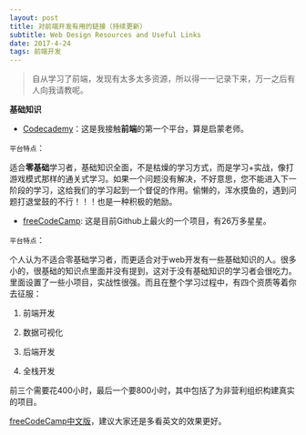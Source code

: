 ```yaml
---
layout: post
title: 对前端开发有用的链接（持续更新）
subtitle: Web Design Resources and Useful Links
date: 2017-4-24
tags: 前端开发
---
```


> 自从学习了前端，发现有太多太多资源，所以得一一记录下来，万一之后有人向我请教呢。

**基础知识**

- <a href="https://www.codecademy.com/" target="_blank">Codecademy</a>：这是我接触**前端**的第一个平台，算是启蒙老师。



```平台特点```：

适合**零基础**学习者，基础知识全面，不是枯燥的学习方式，而是学习+实战，像打游戏模式那样的通关式学习。如果一个问题没有解决，不好意思，您不能进入下一阶段的学习，这给我们的学习起到一个督促的作用。偷懒的，浑水摸鱼的，遇到问题打退堂鼓的不行！！！也是一种积极的勉励。

- <a href="https://www.freecodecamp.com/" target="_blank">freeCodeCamp</a>: 这是目前Github上最火的一个项目，有26万多星星。



```平台特点```：

个人认为不适合零基础学习者，而更适合对于web开发有一些基础知识的人。很多小的，很基础的知识点里面并没有提到，这对于没有基础知识的学习者会很吃力。里面设置了一些小项目，实战性很强。而且在整个学习过程中，有四个资质等着你去征服：

1. 前端开发

2. 数据可视化

3. 后端开发

4. 全栈开发

前三个需要花400小时，最后一个要800小时，其中包括了为非营利组织构建真实的项目。

<a href="https://www.freecodecamp.cn/home" target="_blank">freeCodeCamp中文版</a>，建议大家还是多看英文的效果更好。






